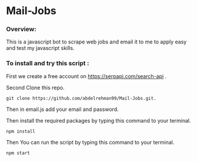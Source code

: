 # Mail-Jobs

### Overview:

This is a javascript bot to scrape web jobs and email it to me to apply easy and test my javascript skills.

### To install and try this script :
First we create a free account on https://serpapi.com/search-api .

Second Clone this repo.
```
git clone https://github.com/abdelrehman99/Mail-Jobs.git.
``` 
Then in email.js add your email and password.

Then install the required packages by typing this command to your terminal.
```
npm install
```
Then You can run the script by typing this command to your terminal.
```
npm start
```
